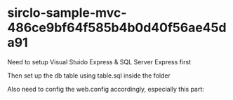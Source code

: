 # sirclo-sample-mvc-486ce9bf64f585b4b0d40f56ae45da91

Need to setup Visual Stuido Express & SQL Server Express first

Then set up the db table using table.sql inside the folder

Also need to config the web.config accordingly, especially this part:
    <add name="weightlogEntities" connectionString="metadata=res://*/Models.WeightListModel.csdl|res://*/Models.WeightListModel.ssdl|res://*/Models.WeightListModel.msl;provider=System.Data.SqlClient;provider connection string=&quot;data source=KENNETH-THINK\SQLEXPRESS;initial catalog=weightlog;integrated security=True;MultipleActiveResultSets=True;App=EntityFramework&quot;" providerName="System.Data.EntityClient" />
